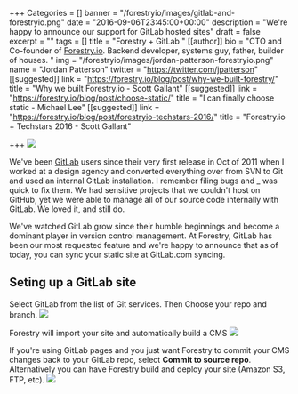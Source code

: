 +++
Categories = []
banner = "/forestryio/images/gitlab-and-forestryio.png"
date = "2016-09-06T23:45:00+00:00"
description = "We're happy to announce our support for GitLab hosted sites"
draft = false
excerpt = ""
tags = []
title = "Forestry + GitLab "
[[author]]
bio = "CTO and Co-founder of <a href='https://forestry.io' title='Forestry.io CMS'>Forestry.io</a>. Backend developer, systems guy, father, builder of houses. "
img = "/forestryio/images/jordan-patterson-forestryio.png"
name = "Jordan Patterson"
twitter = "https://twitter.com/jpatterson"
[[suggested]]
link = "https://forestry.io/blog/post/why-we-built-forestry/"
title = "Why we built Forestry.io - Scott Gallant"
[[suggested]]
link = "https://forestry.io/blog/post/choose-static/"
title = "I can finally choose static - Michael Lee"
[[suggested]]
link = "https://forestry.io/blog/post/forestryio-techstars-2016/"
title = "Forestry.io + Techstars 2016 - Scott Gallant"

+++
![](/blog/forestryio/images/gitlab-and-forestryio-1.png)

We've been [GitLab](https://gitlab.com) users since their very first release in Oct of 2011 when I worked at a design agency and converted everything over from SVN to Git and used an internal GitLab installation.  I remember filing bugs and _ was quick to fix them. We had sensitive projects that we couldn't host on GitHub, yet we were able to manage all of our source code internally with GitLab. We loved it, and still do.

We've watched GitLab grow since their humble beginnings and become a dominant player in version control management. At Forestry, GitLab has been our most requested feature and we're happy to announce that as of today, you can sync your static site at GitLab.com syncing.

## Seting up a GitLab site
Select GitLab from the list of Git services.  Then Choose your repo and branch.
![](/blog/forestryio/images/gitlab--site-setup-1.png)

Forestry will import your site and automatically build a CMS
![](/blog/forestryio/images/importing-site.png)

If you're using GitLab pages and you just want Forestry to commit your CMS changes back to your GitLab repo, select **Commit to source repo**.  Alternatively you can have Forestry build and deploy your site (Amazon S3, FTP, etc). 
![](/blog/forestryio/images/Gitlab-hosting.png)